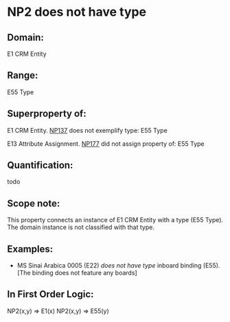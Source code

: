 # NP2 does not have type

## Domain: 

E1 CRM Entity

## Range: 

E55 Type

## Superproperty of: 

E1 CRM Entity. [NP137](#np137) does not exemplify type: E55 Type

E13 Attribute Assignment. [NP177](#np177) did not assign property of: E55 Type

## Quantification: 

todo

## Scope note: 

This property connects an instance of E1 CRM Entity with a type (E55 Type). The domain instance is not classified with that type.

## Examples: 

* MS Sinai Arabica 0005 (E22) _does not have type_ inboard binding (E55). [The binding does not feature any boards]

## In First Order Logic: 

NP2(x,y) ⇒ E1(x)
NP2(x,y) ⇒ E55(y)


